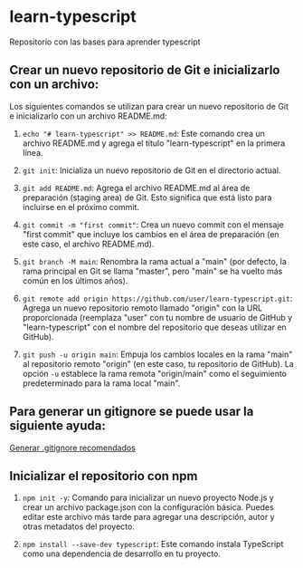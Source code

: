 # learn-typescript

Repositorio con las bases para aprender typescript

## Crear un nuevo repositorio de Git e inicializarlo con un archivo:
Los siguientes comandos se utilizan para crear un nuevo repositorio de Git e inicializarlo con un archivo README.md:

1. `echo "# learn-typescript" >> README.md`: Este comando crea un archivo README.md y agrega el título "learn-typescript" en la primera línea.

2. `git init`: Inicializa un nuevo repositorio de Git en el directorio actual.

3. `git add README.md`: Agrega el archivo README.md al área de preparación (staging area) de Git. Esto significa que está listo para incluirse en el próximo commit.

4. `git commit -m "first commit"`: Crea un nuevo commit con el mensaje "first commit" que incluye los cambios en el área de preparación (en este caso, el archivo README.md).

5. `git branch -M main`: Renombra la rama actual a "main" (por defecto, la rama principal en Git se llama "master", pero "main" se ha vuelto más común en los últimos años).

6. `git remote add origin https://github.com/user/learn-typescript.git`: Agrega un nuevo repositorio remoto llamado "origin" con la URL proporcionada (reemplaza "user" con tu nombre de usuario de GitHub y "learn-typescript" con el nombre del repositorio que deseas utilizar en GitHub).

7. `git push -u origin main`: Empuja los cambios locales en la rama "main" al repositorio remoto "origin" (en este caso, tu repositorio de GitHub). La opción `-u` establece la rama remota "origin/main" como el seguimiento predeterminado para la rama local "main".


## Para generar un gitignore se puede usar la siguiente ayuda:
[Generar .gitignore recomendados](https://www.toptal.com/developers/gitignore/api/windows,linux,macos,node)

## Inicializar el repositorio con npm

1. `npm init -y`: Comando para inicializar un nuevo proyecto Node.js y crear un archivo package.json con la configuración básica. Puedes editar este archivo más tarde para agregar una descripción, autor y otras metadatos del proyecto.

2. `npm install --save-dev typescript`: Este comando instala TypeScript como una dependencia de desarrollo en tu proyecto.